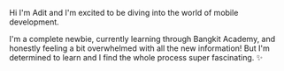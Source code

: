 Hi I'm Adit and I'm excited to be diving into the world of mobile development.

I'm a complete newbie, currently learning through Bangkit Academy, and honestly feeling a bit overwhelmed with all the new information! But I'm determined to learn and I find the whole process super fascinating. ✨

